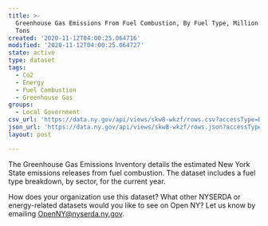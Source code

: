 ```yaml
---
title: >-
  Greenhouse Gas Emissions From Fuel Combustion, By Fuel Type, Million Metric
  Tons
created: '2020-11-12T04:00:25.064716'
modified: '2020-11-12T04:00:25.064727'
state: active
type: dataset
tags:
  - Co2
  - Energy
  - Fuel Combustion
  - Greenhouse Gas
groups:
  - Local Government
csv_url: 'https://data.ny.gov/api/views/skw8-wkzf/rows.csv?accessType=DOWNLOAD'
json_url: 'https://data.ny.gov/api/views/skw8-wkzf/rows.json?accessType=DOWNLOAD'
layout: post

---
```

The Greenhouse Gas Emissions Inventory details the estimated New York State emissions releases from fuel combustion.  The dataset includes a fuel type breakdown, by sector, for the current year.

How does your organization use this dataset? What other NYSERDA or energy-related datasets would you like to see on Open NY? Let us know by emailing OpenNY@nyserda.ny.gov.
